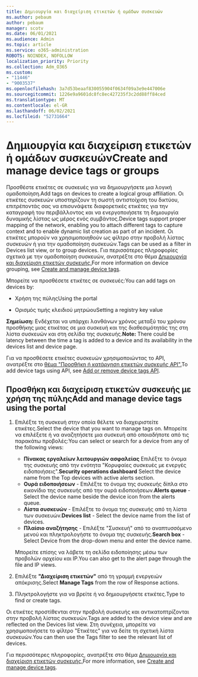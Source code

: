 ```yaml
---
title: Δημιουργία και διαχείριση ετικετών ή ομάδων συσκευών
ms.author: pebaum
author: pebaum
manager: scotv
ms.date: 06/01/2021
ms.audience: Admin
ms.topic: article
ms.service: o365-administration
ROBOTS: NOINDEX, NOFOLLOW
localization_priority: Priority
ms.collection: Adm_O365
ms.custom:
- "11446"
- "9003537"
ms.openlocfilehash: 3a7d53beaaf830055904f0634f09a3e9e447006e
ms.sourcegitcommit: 1226e9a9601dc8fc8ec427235f3c2dd88ff84ced
ms.translationtype: MT
ms.contentlocale: el-GR
ms.lasthandoff: 06/02/2021
ms.locfileid: "52731664"
---
```

# <a name="create-and-manage-device-tags-or-groups"></a><span data-ttu-id="34962-102">Δημιουργία και διαχείριση ετικετών ή ομάδων συσκευών</span><span class="sxs-lookup"><span data-stu-id="34962-102">Create and manage device tags or groups</span></span>

<span data-ttu-id="34962-103">Προσθέστε ετικέτες σε συσκευές για να δημιουργήσετε μια λογική ομαδοποίηση.</span><span class="sxs-lookup"><span data-stu-id="34962-103">Add tags on devices to create a logical group affiliation.</span></span> <span data-ttu-id="34962-104">Οι ετικέτες συσκευών υποστηρίζουν τη σωστή αντιστοίχιση του δικτύου, επιτρέποντάς σας να επισυνάψετε διαφορετικές ετικέτες για την καταγραφή του περιβάλλοντος και να ενεργοποιήσετε τη δημιουργία δυναμικής λίστας ως μέρος ενός συμβάντος.</span><span class="sxs-lookup"><span data-stu-id="34962-104">Device tags support proper mapping of the network, enabling you to attach different tags to capture context and to enable dynamic list creation as part of an incident.</span></span> <span data-ttu-id="34962-105">Οι ετικέτες μπορούν να χρησιμοποιηθούν ως φίλτρο στην προβολή λίστας συσκευών ή για την ομαδοποίηση συσκευών.</span><span class="sxs-lookup"><span data-stu-id="34962-105">Tags can be used as a filter in Devices list view, or to group devices.</span></span> <span data-ttu-id="34962-106">Για περισσότερες πληροφορίες σχετικά με την ομαδοποίηση συσκευών, ανατρέξτε στο θέμα [Δημιουργία και διαχείριση ετικετών συσκευής.](/microsoft-365/security/defender-endpoint/machine-tags)</span><span class="sxs-lookup"><span data-stu-id="34962-106">For more information on device grouping, see [Create and manage device tags](/microsoft-365/security/defender-endpoint/machine-tags).</span></span>

<span data-ttu-id="34962-107">Μπορείτε να προσθέσετε ετικέτες σε συσκευές:</span><span class="sxs-lookup"><span data-stu-id="34962-107">You can add tags on devices by:</span></span>

- <span data-ttu-id="34962-108">Χρήση της πύλης</span><span class="sxs-lookup"><span data-stu-id="34962-108">Using the portal</span></span>

- <span data-ttu-id="34962-109">Ορισμός τιμής κλειδιού μητρώου</span><span class="sxs-lookup"><span data-stu-id="34962-109">Setting a registry key value</span></span>
 
<span data-ttu-id="34962-110">**Σημείωση:** Ενδέχεται να υπάρχει λανθάνων χρόνος μεταξύ του χρόνου προσθήκης μιας ετικέτας σε μια συσκευή και της διαθεσιμότητάς της στη λίστα συσκευών και στη σελίδα της συσκευής.</span><span class="sxs-lookup"><span data-stu-id="34962-110">**Note:** There could be latency between the time a tag is added to a device and its availability in the devices list and device page.</span></span>

<span data-ttu-id="34962-111">Για να προσθέσετε ετικέτες συσκευών χρησιμοποιώντας το API, ανατρέξτε στο [θέμα "Προσθήκη ή κατάργηση ετικετών συσκευής API".](/microsoft-365/security/defender-endpoint/add-or-remove-machine-tags)</span><span class="sxs-lookup"><span data-stu-id="34962-111">To add device tags using API, see [Add or remove device tags API](/microsoft-365/security/defender-endpoint/add-or-remove-machine-tags).</span></span>

## <a name="add-and-manage-device-tags-using-the-portal"></a><span data-ttu-id="34962-112">Προσθήκη και διαχείριση ετικετών συσκευής με χρήση της πύλης</span><span class="sxs-lookup"><span data-stu-id="34962-112">Add and manage device tags using the portal</span></span>

1. <span data-ttu-id="34962-113">Επιλέξτε τη συσκευή στην οποία θέλετε να διαχειριστείτε ετικέτες.</span><span class="sxs-lookup"><span data-stu-id="34962-113">Select the device that you want to manage tags on.</span></span> <span data-ttu-id="34962-114">Μπορείτε να επιλέξετε ή να αναζητήσετε μια συσκευή από οποιαδήποτε από τις παρακάτω προβολές:</span><span class="sxs-lookup"><span data-stu-id="34962-114">You can select or search for a device from any of the following views:</span></span>

    - <span data-ttu-id="34962-115">**Πίνακας εργαλείων λειτουργιών ασφαλείας** Επιλέξτε το όνομα της συσκευής από την ενότητα "Κορυφαίες συσκευές με ενεργές ειδοποιήσεις".</span><span class="sxs-lookup"><span data-stu-id="34962-115">**Security operations dashboard** Select the device name from the Top devices with active alerts section.</span></span>
    - <span data-ttu-id="34962-116">**Ουρά ειδοποιήσεων** - Επιλέξτε το όνομα της συσκευής δίπλα στο εικονίδιο της συσκευής από την ουρά ειδοποιήσεων.</span><span class="sxs-lookup"><span data-stu-id="34962-116">**Alerts queue** - Select the device name beside the device icon from the alerts queue.</span></span>
    - <span data-ttu-id="34962-117">**Λίστα συσκευών** - Επιλέξτε το όνομα της συσκευής από τη λίστα των συσκευών.</span><span class="sxs-lookup"><span data-stu-id="34962-117">**Devices list** - Select the device name from the list of devices.</span></span>
    - <span data-ttu-id="34962-118">**Πλαίσιο αναζήτησης** - Επιλέξτε "Συσκευή" από το αναπτυσσόμενο μενού και πληκτρολογήστε το όνομα της συσκευής.</span><span class="sxs-lookup"><span data-stu-id="34962-118">**Search box** - Select Device from the drop-down menu and enter the device name.</span></span>

    <span data-ttu-id="34962-119">Μπορείτε επίσης να λάβετε τη σελίδα ειδοποίησης μέσω των προβολών αρχείου και IP.</span><span class="sxs-lookup"><span data-stu-id="34962-119">You can also get to the alert page through the file and IP views.</span></span>

1. <span data-ttu-id="34962-120">Επιλέξτε **"Διαχείριση ετικετών"** από τη γραμμή ενεργειών απόκρισης.</span><span class="sxs-lookup"><span data-stu-id="34962-120">Select **Manage Tags** from the row of Response actions.</span></span>

1. <span data-ttu-id="34962-121">Πληκτρολογήστε για να βρείτε ή να δημιουργήσετε ετικέτες.</span><span class="sxs-lookup"><span data-stu-id="34962-121">Type to find or create tags.</span></span>

<span data-ttu-id="34962-122">Οι ετικέτες προστίθενται στην προβολή συσκευής και αντικατοπτρίζονται στην προβολή λίστας συσκευών.</span><span class="sxs-lookup"><span data-stu-id="34962-122">Tags are added to the device view and are reflected on the Devices list view.</span></span> <span data-ttu-id="34962-123">Στη συνέχεια, μπορείτε να χρησιμοποιήσετε το φίλτρο "Ετικέτες" για να δείτε τη σχετική λίστα συσκευών.</span><span class="sxs-lookup"><span data-stu-id="34962-123">You can then use the Tags filter to see the relevant list of devices.</span></span>

<span data-ttu-id="34962-124">Για περισσότερες πληροφορίες, ανατρέξτε στο θέμα [Δημιουργία και διαχείριση ετικετών συσκευής.](/microsoft-365/security/defender-endpoint/machine-tags)</span><span class="sxs-lookup"><span data-stu-id="34962-124">For more information, see [Create and manage device tags](/microsoft-365/security/defender-endpoint/machine-tags).</span></span>